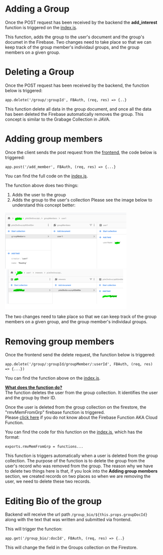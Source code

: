 # Adding a Group #
Once the POST request has been received by the backend the <b>add_interest</b> function is triggered on the [index.js](https://cseegit.essex.ac.uk/ce301_2020/ce301_rai_ajaya/-/edit/master/final_product/bro-online-functions/functions/index.js).

This function, adds the group to the user's document and the group's documet in the Firebase.
Two changes need to take place so that we can keep track of the group member's individaul groups, and the group members on a given group.

# Deleting a Group #
Once the POST request has been received by the backend, the function below is triggered:

    app.delete('/group/:groupId', FBAuth, (req, res) => {..}

This function delete all data in the group document, and once all the data has been deleted the Firebase automatically removes the group. This concept is similar to the Grabage Collection in JAVA.

# Adding group members #

Once the client sends the post request from the [frontend](https://cseegit.essex.ac.uk/ce301_2020/ce301_rai_ajaya/-/tree/master/final_product/bro-online-client/src/pages), the code below is triggered:

    app.post('/add_member', FBAuth, (req, res) => {...}

You can find the full code on the [index.js](https://cseegit.essex.ac.uk/ce301_2020/ce301_rai_ajaya/-/edit/master/final_product/bro-online-functions/functions/index.js).

The function above does two things:
1. Adds the user to the group
2. Adds the group to the user's collection
Please see the image below to understand this concept better:<br>

<img src="final_product/bro-online-functions/functions/technicalDoc_img/addGroupMem_1.png" alt="drawing" width="400"/><br>
<img src="final_product/bro-online-functions/functions/technicalDoc_img/addGroupMem_2.png" alt="drawing" width="400"/><br>

The two changes need to take place so that we can keep track of the group members on a given group, and the group member's individaul groups.

# Removing group members #
Once the frontend send the delete request, the function below is triggered:

    app.delete('/group/:groupId/groupMember/:userId', FBAuth, (req, res) => {...})

You can find the function above on the [index.js](https://cseegit.essex.ac.uk/ce301_2020/ce301_rai_ajaya/-/edit/master/final_product/bro-online-functions/functions/index.js).<br>

<ins>**What does the function do?**</ins><br>
The function deletes the user from the group collection. It identifies the user and the group by their ID.

Once the user is deleted from the group collection on the firestore, the "rmvMemFromGrp" firebase function is triggered.<br>
Please [click here](https://cseegit.essex.ac.uk/ce301_2020/ce301_rai_ajaya/-/blob/master/final_product/technical_documentation/firebase.md) if you do not know about the Firebase Function AKA Cloud Function.

You can find the code for this function on the [index.js](https://cseegit.essex.ac.uk/ce301_2020/ce301_rai_ajaya/-/edit/master/final_product/bro-online-functions/functions/index.js), which has the format:

    exports.rmvMemFromGrp = functions...

This function is triggers automatically when a user is deleted from the group collection. The purpose of the function is to delete the group from the user's record who was removed from the group. The reason why we have to delete two things here is that, if you look into the **Adding group members** section, we created records on two places so when we are removing the user, we need to delete these two records.

# Editing Bio of the group #
Backend will receive the url path `/group_bio/${this.props.groupDocId}` along with the text that was written and submitted via frontend. 

This will trigger the function:

    app.get('/group_bio/:docId', FBAuth, (req, res) => {..}

This will change the field in the Groups collection on the Firestore.


